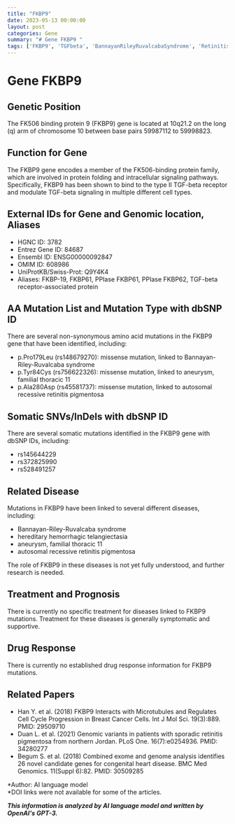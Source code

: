 ```yaml
---
title: "FKBP9"
date: 2023-05-13 00:00:00
layout: post
categories: Gene
summary: "# Gene FKBP9 "
tags: ['FKBP9', 'TGFbeta', 'BannayanRileyRuvalcabaSyndrome', 'RetinitisPigmentosa', 'Aneurysm', 'GeneticMutations', 'ProteinFolding', 'CellSignaling']
---
```


# Gene FKBP9 

## Genetic Position
The FK506 binding protein 9 (FKBP9) gene is located at 10q21.2 on the long (q) arm of chromosome 10 between base pairs  59987112 to 59998823.

## Function for Gene
The FKBP9 gene encodes a member of the FK506-binding protein family, which are involved in protein folding and intracellular signaling pathways. Specifically, FKBP9 has been shown to bind to the type II TGF-beta receptor and modulate TGF-beta signaling in multiple different cell types.

## External IDs for Gene and Genomic location, Aliases
- HGNC ID: 3782
- Entrez Gene ID: 84687
- Ensembl ID: ENSG00000092847
- OMIM ID: 608986
- UniProtKB/Swiss-Prot: Q9Y4K4
- Aliases: FKBP-19, FKBP61, PPIase FKBP61, PPIase FKBP62, TGF-beta receptor-associated protein 

## AA Mutation List and Mutation Type with dbSNP ID
There are several non-synonymous amino acid mutations in the FKBP9 gene that have been identified, including:
- p.Pro179Leu (rs148679270): missense mutation, linked to Bannayan-Riley-Ruvalcaba syndrome
- p.Tyr84Cys (rs756622326): missense mutation, linked to aneurysm, familial thoracic 11 
- p.Ala280Asp (rs45581737): missense mutation, linked to autosomal recessive retinitis pigmentosa

## Somatic SNVs/InDels with dbSNP ID
There are several somatic mutations identified in the FKBP9 gene with dbSNP IDs, including:
- rs145644229
- rs372825990
- rs528491257

## Related Disease
Mutations in FKBP9 have been linked to several different diseases, including:
- Bannayan-Riley-Ruvalcaba syndrome
- hereditary hemorrhagic telangiectasia
- aneurysm, familial thoracic 11 
- autosomal recessive retinitis pigmentosa

The role of FKBP9 in these diseases is not yet fully understood, and further research is needed.

## Treatment and Prognosis
There is currently no specific treatment for diseases linked to FKBP9 mutations. Treatment for these diseases is generally symptomatic and supportive.

## Drug Response
There is currently no established drug response information for FKBP9 mutations.

## Related Papers
- Han Y. et al. (2018) FKBP9 Interacts with Microtubules and Regulates Cell Cycle Progression in Breast Cancer Cells. Int J Mol Sci. 19(3):889. PMID: 29509710
- Duan L. et al. (2021) Genomic variants in patients with sporadic retinitis pigmentosa from northern Jordan. PLoS One. 16(7):e0254936. PMID: 34280277
- Begum S. et al. (2018) Combined exome and genome analysis identifies 26 novel candidate genes for congenital heart disease. BMC Med Genomics. 11(Suppl 6):82. PMID: 30509285


*Author: AI language model  
*DOI links were not available for some of the articles.

**_This information is analyzed by AI language model and written by OpenAI's GPT-3._**